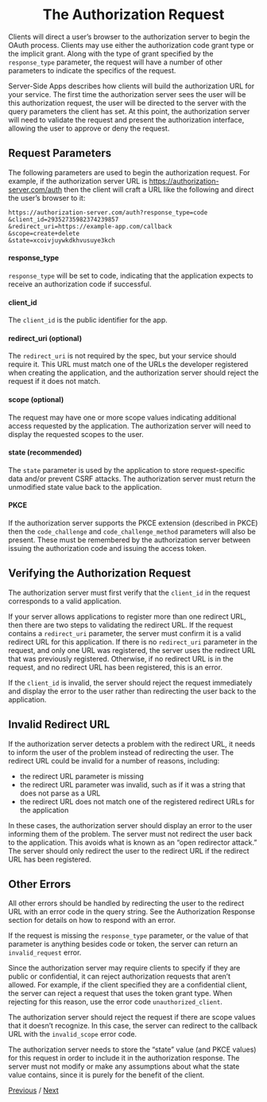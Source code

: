 <h1 align="center">The Authorization Request</h1>

Clients will direct a user’s browser to the authorization server to begin the OAuth process. Clients may use either the authorization code grant type or the implicit grant. Along with the type of grant specified by the `response_type` parameter, the request will have a number of other parameters to indicate the specifics of the request.

Server-Side Apps describes how clients will build the authorization URL for your service. The first time the authorization server sees the user will be this authorization request, the user will be directed to the server with the query parameters the client has set. At this point, the authorization server will need to validate the request and present the authorization interface, allowing the user to approve or deny the request.

## Request Parameters

The following parameters are used to begin the authorization request. For example, if the authorization server URL is https://authorization-server.com/auth then the client will craft a URL like the following and direct the user’s browser to it:

```
https://authorization-server.com/auth?response_type=code
&client_id=29352735982374239857
&redirect_uri=https://example-app.com/callback
&scope=create+delete
&state=xcoivjuywkdkhvusuye3kch
```

#### response_type

`response_type` will be set to code, indicating that the application expects to receive an authorization code if successful.

#### client_id

The `client_id` is the public identifier for the app.

#### redirect_uri (optional)

The `redirect_uri` is not required by the spec, but your service should require it. This URL must match one of the URLs the developer registered when creating the application, and the authorization server should reject the request if it does not match.

#### scope (optional)

The request may have one or more scope values indicating additional access requested by the application. The authorization server will need to display the requested scopes to the user.

#### state (recommended)

The `state` parameter is used by the application to store request-specific data and/or prevent CSRF attacks. The authorization server must return the unmodified state value back to the application.

#### PKCE

If the authorization server supports the PKCE extension (described in PKCE) then the `code_challenge` and `code_challenge_method` parameters will also be present. These must be remembered by the authorization server between issuing the authorization code and issuing the access token.

## Verifying the Authorization Request

The authorization server must first verify that the `client_id` in the request corresponds to a valid application.

If your server allows applications to register more than one redirect URL, then there are two steps to validating the redirect URL. If the request contains a `redirect_uri` parameter, the server must confirm it is a valid redirect URL for this application. If there is no `redirect_uri` parameter in the request, and only one URL was registered, the server uses the redirect URL that was previously registered. Otherwise, if no redirect URL is in the request, and no redirect URL has been registered, this is an error.

If the `client_id` is invalid, the server should reject the request immediately and display the error to the user rather than redirecting the user back to the application.

## Invalid Redirect URL

If the authorization server detects a problem with the redirect URL, it needs to inform the user of the problem instead of redirecting the user. The redirect URL could be invalid for a number of reasons, including:

- the redirect URL parameter is missing
- the redirect URL parameter was invalid, such as if it was a string that does not parse as a URL
- the redirect URL does not match one of the registered redirect URLs for the application

In these cases, the authorization server should display an error to the user informing them of the problem. The server must not redirect the user back to the application. This avoids what is known as an “open redirector attack.” The server should only redirect the user to the redirect URL if the redirect URL has been registered.

## Other Errors

All other errors should be handled by redirecting the user to the redirect URL with an error code in the query string. See the Authorization Response section for details on how to respond with an error.

If the request is missing the `response_type` parameter, or the value of that parameter is anything besides code or token, the server can return an `invalid_request` error.

Since the authorization server may require clients to specify if they are public or confidential, it can reject authorization requests that aren’t allowed. For example, if the client specified they are a confidential client, the server can reject a request that uses the token grant type. When rejecting for this reason, use the error code `unauthorized_client`.

The authorization server should reject the request if there are scope values that it doesn’t recognize. In this case, the server can redirect to the callback URL with the `invalid_scope` error code.

The authorization server needs to store the “state” value (and PKCE values) for this request in order to include it in the authorization response. The server must not modify or make any assumptions about what the state value contains, since it is purely for the benefit of the client.

[Previous](https: "Previous")
/
[Next](https: "Next")
